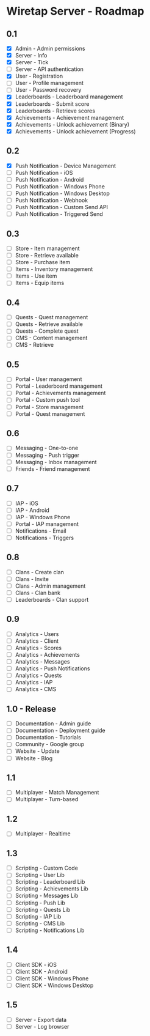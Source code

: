# Wiretap Server - Roadmap

## 0.1
* [x] Admin - Admin permissions
* [x] Server - Info
* [x] Server - Tick
* [ ] Server - API authentication
* [x] User - Registration
* [ ] User - Profile management
* [ ] User - Password recovery
* [x] Leaderboards - Leaderboard management
* [x] Leaderboards - Submit score
* [x] Leaderboards - Retrieve scores
* [x] Achievements - Achievement management
* [x] Achievements - Unlock achievement (Binary)
* [x] Achievements - Unlock achievement (Progress)

## 0.2
* [x] Push Notification - Device Management
* [ ] Push Notification - iOS
* [ ] Push Notification - Android
* [ ] Push Notification - Windows Phone
* [ ] Push Notification - Windows Desktop
* [ ] Push Notification - Webhook
* [ ] Push Notification - Custom Send API
* [ ] Push Notification - Triggered Send

## 0.3
* [ ] Store - Item management
* [ ] Store - Retrieve available
* [ ] Store - Purchase item
* [ ] Items - Inventory management
* [ ] Items - Use item
* [ ] Items - Equip items

## 0.4
* [ ] Quests - Quest management
* [ ] Quests - Retrieve available
* [ ] Quests - Complete quest
* [ ] CMS - Content management
* [ ] CMS - Retrieve

## 0.5
* [ ] Portal - User management
* [ ] Portal - Leaderboard management
* [ ] Portal - Achievements management
* [ ] Portal - Custom push tool
* [ ] Portal - Store management
* [ ] Portal - Quest management

## 0.6
* [ ] Messaging - One-to-one
* [ ] Messaging - Push trigger
* [ ] Messaging - Inbox management
* [ ] Friends - Friend management

## 0.7
* [ ] IAP - iOS
* [ ] IAP - Android
* [ ] IAP - Windows Phone
* [ ] Portal - IAP management
* [ ] Notifications - Email
* [ ] Notifications - Triggers

## 0.8
* [ ] Clans - Create clan
* [ ] Clans - Invite
* [ ] Clans - Admin management
* [ ] Clans - Clan bank
* [ ] Leaderboards - Clan support

## 0.9
* [ ] Analytics - Users
* [ ] Analytics - Client
* [ ] Analytics - Scores
* [ ] Analytics - Achievements
* [ ] Analytics - Messages
* [ ] Analytics - Push Notifications
* [ ] Analytics - Quests
* [ ] Analytics - IAP
* [ ] Analytics - CMS

## 1.0 - Release
* [ ] Documentation - Admin guide
* [ ] Documentation - Deployment guide
* [ ] Documentation - Tutorials
* [ ] Community - Google group
* [ ] Website - Update
* [ ] Website - Blog

## 1.1
* [ ] Multiplayer - Match Management
* [ ] Multiplayer - Turn-based

## 1.2
* [ ] Multiplayer - Realtime

## 1.3
* [ ] Scripting - Custom Code
* [ ] Scripting - User Lib
* [ ] Scripting - Leaderboard Lib
* [ ] Scripting - Achievements Lib
* [ ] Scripting - Messages Lib
* [ ] Scripting - Push Lib
* [ ] Scripting - Quests Lib
* [ ] Scripting - IAP Lib
* [ ] Scripting - CMS Lib
* [ ] Scripting - Notifications Lib

## 1.4
* [ ] Client SDK - iOS
* [ ] Client SDK - Android
* [ ] Client SDK - Windows Phone
* [ ] Client SDK - Windows Desktop

## 1.5
* [ ] Server - Export data
* [ ] Server - Log browser

